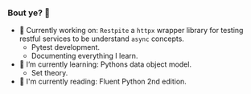 ### Bout ye? 👋

- 🔭 Currently working on: `Restpite` a `httpx` wrapper library for testing restful services to be understand `async` concepts.
  - Pytest development.
  - Documenting everything I learn.
- 🌱 I’m currently learning: Pythons data object model.
  - Set theory.
- 📗 I'm currently reading: Fluent Python 2nd edition.
